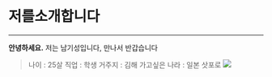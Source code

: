 # 저를소개합니다 
___
**안녕하세요.**
저는 남기성입니다, 만나서 반갑습니다
>나이 : 25살
>직업 : 학생
>거주지 : 김해
>가고싶은 나라 : 일본 삿포로
![](https://a.cdn-hotels.com/gdcs/production135/d521/bba19247-6149-43cf-8357-4ca651715730.jpg)
